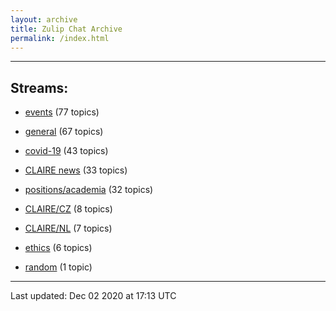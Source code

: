 ```yaml
---
layout: archive
title: Zulip Chat Archive
permalink: /index.html
---
```


---

## Streams:

* [events](stream/201207-events/index.html) (77 topics)

* [general](stream/201199-general/index.html) (67 topics)

* [covid-19](stream/226112-covid-19/index.html) (43 topics)

* [CLAIRE news](stream/201957-CLAIRE-news/index.html) (33 topics)

* [positions/academia](stream/203258-positions/academia/index.html) (32 topics)

* [CLAIRE/CZ](stream/203399-CLAIRE/CZ/index.html) (8 topics)

* [CLAIRE/NL](stream/203255-CLAIRE/NL/index.html) (7 topics)

* [ethics](stream/228366-ethics/index.html) (6 topics)

* [random](stream/202125-random/index.html) (1 topic)

<hr><p>Last updated: Dec 02 2020 at 17:13 UTC</p>
